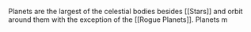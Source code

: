 Planets are the largest of the celestial bodies besides [[Stars]] and orbit around them with the exception of the [[Rogue Planets]]. Planets m